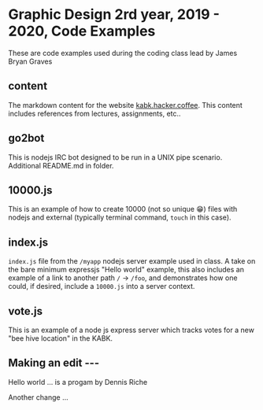 # Graphic Design 2rd year, 2019 - 2020, Code Examples

These are code examples used during the coding class lead by James Bryan Graves

## content

The markdown content for the website [kabk.hacker.coffee](kabk.hacker.coffee).  This content includes references from lectures, assignments, etc..

## go2bot

This is nodejs IRC bot designed to be run in a UNIX pipe scenario.  Additional README.md in folder.

## 10000.js

This is an example of how to create 10000 (not so unique 😁) files with nodejs and external (typically terminal command, `touch` in this case).

## index.js

`index.js` file from the `/myapp` nodejs server example used in class.  A take on the bare minimum expressjs "Hello world" example, this also includes an example of a link to another path `/` -> `/foo`, and demonstrates how one could, if desired, include a `10000.js` into a server context.

## vote.js

This is an example of a node js express server which tracks votes for a new "bee hive location" in the KABK.

## Making an edit ---

Hello world ... is a progam by Dennis Riche

 Another change ...
